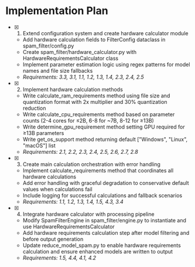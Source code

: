 # Implementation Plan

- [x] 1. Extend configuration system and create hardware calculator module





  - Add hardware calculation fields to FilterConfig dataclass in spam_filter/config.py
  - Create spam_filter/hardware_calculator.py with HardwareRequirementsCalculator class
  - Implement parameter estimation logic using regex patterns for model names and file size fallbacks
  - _Requirements: 3.3, 3.1, 1.1, 1.2, 1.3, 1.4, 2.3, 2.4, 2.5_

- [x] 2. Implement hardware calculation methods








  - Write calculate_ram_requirements method using file size and quantization format with 2x multiplier and 30% quantization reduction
  - Write calculate_cpu_requirements method based on parameter counts (2-4 cores for ≤2B, 6-8 for ~7B, 8-12 for ≥13B)
  - Write determine_gpu_requirement method setting GPU required for ≥13B parameters
  - Write get_os_support method returning default ["Windows", "Linux", "macOS"] list
  - _Requirements: 2.1, 2.2, 2.3, 2.4, 2.5, 2.6, 2.7, 2.8_

- [x] 3. Create main calculation orchestration with error handling





  - Implement calculate_requirements method that coordinates all hardware calculations
  - Add error handling with graceful degradation to conservative default values when calculations fail
  - Include logging for successful calculations and fallback scenarios
  - _Requirements: 1.1, 1.2, 1.3, 1.4, 1.5, 4.3, 3.4_

- [x] 4. Integrate hardware calculator with processing pipeline




















  - Modify SpamFilterEngine in spam_filter/engine.py to instantiate and use HardwareRequirementsCalculator
  - Add hardware requirements calculation step after model filtering and before output generation
  - Update reduce_model_spam.py to enable hardware requirements calculation and ensure enhanced models are written to output
  - _Requirements: 1.5, 4.4, 4.1, 4.2_